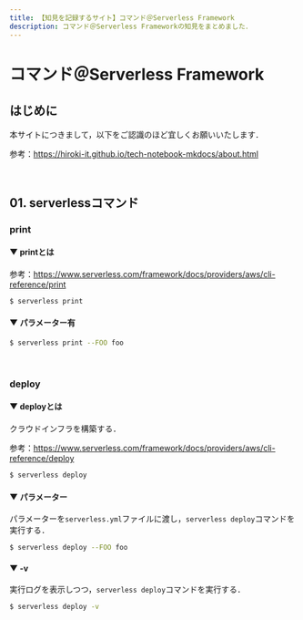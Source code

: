 ```yaml
---
title: 【知見を記録するサイト】コマンド＠Serverless Framework
description: コマンド＠Serverless Frameworkの知見をまとめました．
---
```


# コマンド＠Serverless Framework

## はじめに

本サイトにつきまして，以下をご認識のほど宜しくお願いいたします．

参考：https://hiroki-it.github.io/tech-notebook-mkdocs/about.html

<br>

## 01. serverlessコマンド

### print

#### ▼ printとは

参考：https://www.serverless.com/framework/docs/providers/aws/cli-reference/print

```bash
$ serverless print
```

#### ▼ パラメーター有

```bash
$ serverless print --FOO foo
```

<br>

### deploy

#### ▼ deployとは

クラウドインフラを構築する．

参考：https://www.serverless.com/framework/docs/providers/aws/cli-reference/deploy


```bash
$ serverless deploy
```

#### ▼ パラメーター

パラメーターを```serverless.yml```ファイルに渡し，```serverless deploy```コマンドを実行する．

```bash
$ serverless deploy --FOO foo
```

#### ▼ -v

実行ログを表示しつつ，```serverless deploy```コマンドを実行する．

```bash
$ serverless deploy -v
```

<br>
